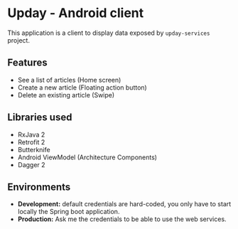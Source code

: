 Upday - Android client 
========

This application is a client to display data exposed by `upday-services` project.


Features
--------

* See a list of articles (Home screen)
* Create a new article (Floating action button)
* Delete an existing article (Swipe)

Libraries used
--------

* RxJava 2
* Retrofit 2
* Butterknife
* Android ViewModel (Architecture Components)
* Dagger 2

Environments
--------
* **Development:** default credentials are hard-coded, you only have to start locally the Spring boot application.
* **Production:** Ask me the credentials to be able to use the web services.
